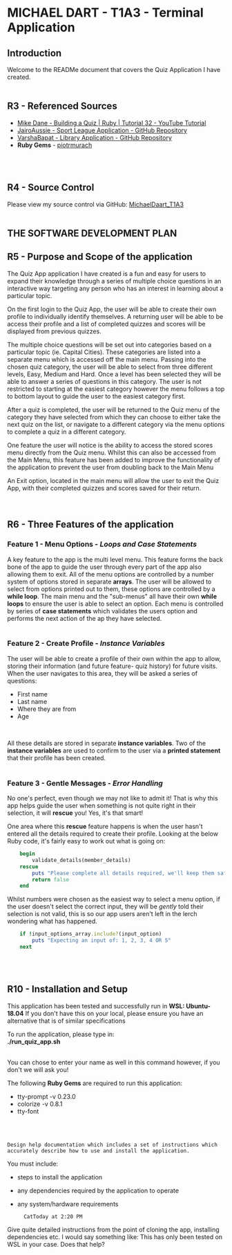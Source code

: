# MICHAEL DART - T1A3 - Terminal Application

## Introduction
Welcome to the READMe document that covers the Quiz Application I have created.
<br>
<br>

## R3 - Referenced Sources
- [Mike Dane - Building a Quiz | Ruby | Tutorial 32 - YouTube Tutorial](https://www.youtube.com/watch?v=kNFMNE8O8Vc)
- [JairoAussie - Sport League Application - GitHub Repository](https://github.com/JairoAussie/sports-league)
- [VarshaBapat - Library Application - GitHub Repository](https://github.com/VarshaBapat/library_app)
- **Ruby Gems** - [piotrmurach](https://github.com/piotrmurach)
<br>
<br>

## R4 - Source Control
Please view my source control via GitHub:
[MichaelDaart_T1A3](https://github.com/mdart86/MichaelDart_T1A3)
<br>
<br>

## **THE SOFTWARE DEVELOPMENT PLAN**

## R5 - Purpose and Scope of the application
The Quiz App application I have created is a fun and easy for users to expand their knowledge through a series of multiple choice questions in an interactive way targeting any person who has an interest in learning about a particular topic.
<br>

On the first login to the Quiz App, the user will be able to create their own profile to individually identify themselves. A returning user will be able to be access their profile and a list of completed quizzes and scores will be displayed from previous quizzes.
<br>

The multiple choice questions will be set out into categories based on a particular topic (ie. Capital Cities). These categories are listed into a separate menu which is accessed off the main menu. Passing into the chosen quiz category, the user will be able to select from three different levels, Easy, Medium and Hard. Once a level has been selected they will be able to answer a series of questions in this category. The user is not restricted to starting at the easiest category however the menu follows a top to bottom layout to guide the user to the easiest category first.
<br>

After a quiz is completed, the user will be returned to the Quiz menu of the category they have selected from which they can choose to either take the next quiz on the list, or navigate to a different category via the menu options to complete a quiz in a different category. 
<br>

One feature the user will notice is the ability to access the stored scores menu directly from the Quiz menu. Whilst this can also be accessed from the Main Menu, this feature has been added to improve the functionality of the application to prevent the user from doubling back to the Main Menu
<br>

An Exit option, located in the main menu will allow the user to exit the Quiz App, with their completed quizzes and scores saved for their return.
<br>
<br>
<br>

## R6 - Three Features of the application
### Feature 1 - Menu Options - *Loops and Case Statements*
A key feature to the app is the multi level menu. This feature forms the back bone of the app to guide the user through every part of the app also allowing them to exit. All of the menu options are controlled by a number system of options stored in separate **arrays**. The user will be allowed to select from options printed out to them, these options are controlled by a **while loop**. The main menu and the "sub-menus" all have their own **while loops** to ensure the user is able to select an option. Each menu is controlled by series of **case statements** which validates the users option and performs the next action of the ap they have selected.
<br>
<br>

### Feature 2 - Create Profile - *Instance Variables*
The user will be able to create a profile of their own within the app to allow, storing their information (and future feature- quiz history) for future visits. When the user navigates to this area, they will be asked a series of questions:
- First name
- Last name
- Where they are from 
- Age
<br>

All these details are stored in separate **instance variables**. Two of the **instance variables** are used to confirm to the user via a **printed statement** that their profile has been created.
<br>
<br>

### Feature 3 - Gentle Messages - *Error Handling*
No one's perfect, even though we may not like to admit it! That is why this app helps guide the user when something is not quite right in their selection, it will **rescue** you! Yes, it's that smart! 
<br>

One area where this **rescue** feature happens is when the user hasn't entered all the details required to create their profile. Looking at the below Ruby code, it's fairly easy to work out what is going on:
<br>

```rb
    begin
		validate_details(member_details)
    rescue
        puts "Please complete all details required, we'll keep them safe for you ;)"
        return false
    end
```

Whilst numbers were chosen as the easiest way to select a menu option, if the user doesn't select the correct input, they will be *gently* told their selection is not valid, this is so our app users aren't left in the lerch wondering what has happened.

```rb
    if !input_options_array.include?(input_option)
        puts "Expecting an input of: 1, 2, 3, 4 OR 5"
    next
```

<br>
<br>


## R10 - Installation and Setup
This application has been tested and successfully run in **WSL: Ubuntu-18.04**
If you don't have this on your local, please ensure you have an alternative that is of similar specifications
<br>

To run the application, please type in:<br>
**./run_quiz_app.sh** 
<br>
<br>

You can chose to enter your name as well in this command however, if you don't we will ask you!
<br>

The following **Ruby Gems** are required to run this application:
<br>

- tty-prompt -v 0.23.0
- colorize -v 0.8.1
- tty-font
<br>
<br>



	Design help documentation which includes a set of instructions which accurately describe how to use and install the application.

You must include:
- steps to install the application
- any dependencies required by the application to operate
- any system/hardware requirements


		CatToday at 2:20 PM
Give quite detailed instructions from the point of cloning the app, installing dependencies etc. I would say something like: This has only been tested on WSL in your case. Does that help?

